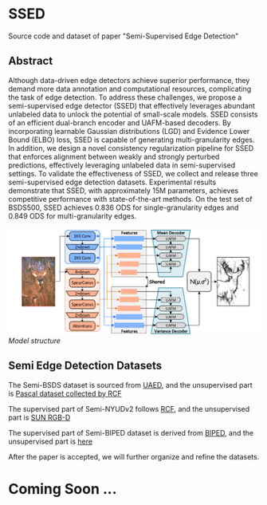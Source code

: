 # SSED

 Source code and dataset of paper "Semi-Supervised Edge Detection"

 

## Abstract
Although data-driven edge detectors achieve superior performance, they demand more data annotation and computational resources, complicating the task of edge detection. To address these challenges, we propose a semi-supervised edge detector (SSED) that effectively leverages abundant unlabeled data to unlock the potential of small-scale models. SSED consists of an efficient dual-branch encoder and UAFM-based decoders. By incorporating learnable Gaussian distributions (LGD) and Evidence Lower Bound (ELBO) loss, SSED is capable of generating multi-granularity edges. In addition, we design a novel consistency regularization pipeline for SSED that enforces alignment between weakly and strongly perturbed predictions, effectively leveraging unlabeled data in semi-supervised settings. To validate the effectiveness of SSED, we collect and release three semi-supervised edge detection datasets. Experimental results demonstrate that SSED, with approximately 15M parameters, achieves competitive performance with state-of-the-art methods. On the test set of BSDS500, SSED achieves 0.836 ODS for single-granularity edges and 0.849 ODS for multi-granularity edges.



![Model Structure](imgs/struct.png)
*Model structure*


## Semi Edge Detection Datasets

The Semi-BSDS dataset is sourced from [UAED](https://github.com/ZhouCX117/UAED_MuGE), and the unsupervised part is [Pascal dataset collected by RCF](https://github.com/yun-liu/RCF) 

The supervised part of Semi-NYUDv2 follows [RCF](https://github.com/yun-liu/RCF), and the unsupervised part is [SUN RGB-D](https://rgbd.cs.princeton.edu/) 

The supervised part of Semi-BIPED dataset is derived from [BIPED](https://github.com/xavysp/MBIPED), and the unsupervised part is [here](https://drive.google.com/file/d/1c3u5tYuPFg9FGrmOsh921XMnZ56CbWpK/view?usp=sharing)

After the paper is accepted, we will further organize and refine the datasets.

# Coming Soon ...
